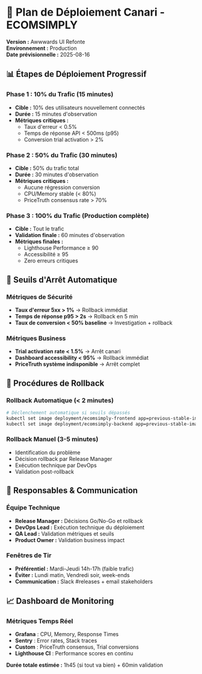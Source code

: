 # 🚀 Plan de Déploiement Canari - ECOMSIMPLY

**Version :** Awwwards UI Refonte  
**Environnement :** Production  
**Date prévisionnelle :** 2025-08-16  

## 📊 Étapes de Déploiement Progressif

### Phase 1 : 10% du Trafic (15 minutes)
- **Cible :** 10% des utilisateurs nouvellement connectés
- **Durée :** 15 minutes d'observation
- **Métriques critiques :**
  - Taux d'erreur < 0.5%
  - Temps de réponse API < 500ms (p95)
  - Conversion trial activation > 2%

### Phase 2 : 50% du Trafic (30 minutes)  
- **Cible :** 50% du trafic total
- **Durée :** 30 minutes d'observation
- **Métriques critiques :**
  - Aucune régression conversion
  - CPU/Memory stable (< 80%)
  - PriceTruth consensus rate > 70%

### Phase 3 : 100% du Trafic (Production complète)
- **Cible :** Tout le trafic
- **Validation finale :** 60 minutes d'observation
- **Métriques finales :**
  - Lighthouse Performance ≥ 90
  - Accessibilité ≥ 95  
  - Zero erreurs critiques

## 🚨 Seuils d'Arrêt Automatique

### Métriques de Sécurité
- **Taux d'erreur 5xx > 1%** → Rollback immédiat
- **Temps de réponse p95 > 2s** → Rollback en 5 min
- **Taux de conversion < 50% baseline** → Investigation + rollback

### Métriques Business
- **Trial activation rate < 1.5%** → Arrêt canari
- **Dashboard accessibility < 95%** → Rollback immédiat
- **PriceTruth système indisponible** → Arrêt complet

## 🔄 Procédures de Rollback

### Rollback Automatique (< 2 minutes)
```bash
# Déclenchement automatique si seuils dépassés
kubectl set image deployment/ecomsimply-frontend app=previous-stable-image
kubectl set image deployment/ecomsimply-backend app=previous-stable-image
```

### Rollback Manuel (3-5 minutes)
- Identification du problème
- Décision rollback par Release Manager  
- Exécution technique par DevOps
- Validation post-rollback

## 👥 Responsables & Communication

### Équipe Technique
- **Release Manager :** Décisions Go/No-Go et rollback
- **DevOps Lead :** Exécution technique du déploiement
- **QA Lead :** Validation métriques et seuils
- **Product Owner :** Validation business impact

### Fenêtres de Tir
- **Préférentiel :** Mardi-Jeudi 14h-17h (faible trafic)
- **Éviter :** Lundi matin, Vendredi soir, week-ends
- **Communication :** Slack #releases + email stakeholders

## 📈 Dashboard de Monitoring

### Métriques Temps Réel
- **Grafana** : CPU, Memory, Response Times
- **Sentry** : Error rates, Stack traces  
- **Custom** : PriceTruth consensus, Trial conversions
- **Lighthouse CI** : Performance scores en continu

**Durée totale estimée :** 1h45 (si tout va bien) + 60min validation